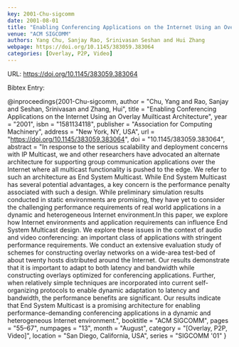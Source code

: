 ```yaml
---
key: 2001-Chu-sigcomm
date: 2001-08-01
title: "Enabling Conferencing Applications on the Internet Using an Overlay Muilticast Architecture"
venue: "ACM SIGCOMM"
authors: Yang Chu, Sanjay Rao, Srinivasan Seshan and Hui Zhang
webpage: https://doi.org/10.1145/383059.383064
categories: [Overlay, P2P, Video]
---
```


URL: https://doi.org/10.1145/383059.383064

Bibtex Entry:

@inproceedings{2001-Chu-sigcomm,
    author = "Chu, Yang and Rao, Sanjay and Seshan, Srinivasan and Zhang, Hui",
    title = "Enabling Conferencing Applications on the Internet Using an Overlay Muilticast Architecture",
    year = "2001",
    isbn = "1581134118",
    publisher = "Association for Computing Machinery",
    address = "New York, NY, USA",
    url = "https://doi.org/10.1145/383059.383064",
    doi = "10.1145/383059.383064",
    abstract = "In response to the serious scalability and deployment concerns with IP Multicast, we and other researchers have advocated an alternate architecture for supporting group communication applications over the Internet where all multicast functionality is pushed to the edge. We refer to such an architecture as End System Multicast. While End System Multicast has several potential advantages, a key concern is the performance penalty associated with such a design. While preliminary simulation results conducted in static environments are promising, they have yet to consider the challenging performance requirements of real world applications in a dynamic and heterogeneous Internet environment.In this paper, we explore how Internet environments and application requirements can influence End System Multicast design. We explore these issues in the context of audio and video conferencing: an important class of applications with stringent performance requirements. We conduct an extensive evaluation study of schemes for constructing overlay networks on a wide-area test-bed of about twenty hosts distributed around the Internet. Our results demonstrate that it is important to adapt to both latency and bandwidth while constructing overlays optimized for conferencing applications. Further, when relatively simple techniques are incorporated into current self-organizing protocols to enable dynamic adaptation to latency and bandwidth, the performance benefits are significant. Our results indicate that End System Multicast is a promising architecture for enabling performance-demanding conferencing applications in a dynamic and heterogeneous Internet environment.",
    booktitle = "ACM SIGCOMM",
    pages = "55–67",
    numpages = "13",
    month = "August",
    category = "[Overlay, P2P, Video]",
    location = "San Diego, California, USA",
    series = "SIGCOMM '01"
}

